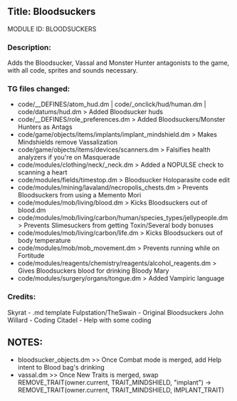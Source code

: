 ## Title: Bloodsuckers

MODULE ID: BLOODSUCKERS

### Description:

Adds the Bloodsucker, Vassal and Monster Hunter antagonists to the game, with all code, sprites and sounds necessary.

### TG files changed:

- code/__DEFINES/atom_hud.dm | code/_onclick/hud/human.dm | code/datums/hud.dm > Added Bloodsucker huds
- code/__DEFINES/role_preferences.dm > Added Bloodsuckers/Monster Hunters as Antags
- code/game/objects/items/implants/implant_mindshield.dm > Makes Mindshields remove Vassalization
- code/game/objects/items/devices/scanners.dm > Falsifies health analyzers if you're on Masquerade
- code/modules/clothing/neck/_neck.dm > Added a NOPULSE check to scanning a heart
- code/modules/fields/timestop.dm > Bloodsucker Holoparasite code edit
- code/modules/mining/lavaland/necropolis_chests.dm > Prevents Bloodsuckers from using a Memento Mori
- code/modules/mob/living/blood.dm > Kicks Bloodsuckers out of blood.dm
- code/modules/mob/living/carbon/human/species_types/jellypeople.dm > Prevents Slimesuckers from getting Toxin/Several body bonuses
- code/modules/mob/living/carbon/life.dm > Kicks Bloodsuckers out of body temperature
- code/modules/mob/mob_movement.dm > Prevents running while on Fortitude
- code/modules/reagents/chemistry/reagents/alcohol_reagents.dm > Gives Bloodsuckers blood for drinking Bloody Mary
- code/modules/surgery/organs/tongue.dm > Added Vampiric language

### Credits:

Skyrat - .md template
Fulpstation/TheSwain - Original Bloodsuckers
John Willard - Coding
Citadel - Help with some coding

## NOTES:

- bloodsucker_objects.dm >> Once Combat mode is merged, add Help intent to Blood bag's drinking
- vassal.dm >> Once New Traits is merged, swap REMOVE_TRAIT(owner.current, TRAIT_MINDSHIELD, "implant") -> REMOVE_TRAIT(owner.current, TRAIT_MINDSHIELD, IMPLANT_TRAIT)
